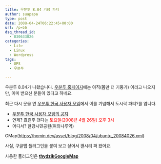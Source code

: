```yaml
---
title: 우분투 8.04 기념 파티
author: suapapa
type: post
date: 2008-04-24T06:22:45+00:00
url: /p=56
dsq_thread_id:
  - 830633026
categories:
  - Life
  - Linux
  - Wordpress
tags:
  - GPS
  - 우분투

---
```

우분투 8.04가 나왔습니다. [우분투 홈페이지][1]에는 아직(쫌만 더 기둥기) 이라고 나오지만, 이미 받으신 분들이 있다고 하네요.

최근 다시 문을 연 [우분투 한국 사용자 모임](http://www.ubuntu.or.kr/)에서 이를 기념해서 도시락 파티?를 엽니다.



  * [우분투 한국 사용자 모임의 공지](http://www.ubuntu.or.kr/viewtopic.php?f=2&#038;t=86)
  * 언제? 흐린후 갠다는 <span style="color: rgb(255, 0, 0);">토요일(2008년 4월 26일) 오후 3시</span>
  * 어디서? 한강시민공원(여의나루역)

GMap(https://homin.dev/asset/blog/2008/04/ubuntu_20084026.xml)

사실, 구글맵 플러그인을 붙여 보고 싶어서 괜시리 퍼 왔어요.

사용한 플러그인은 [<strong>thydzikGoogleMap</strong>](http://wordpress.org/extend/plugins/thydzik-google-map/)

 [1]: http://www.ubuntu.com/